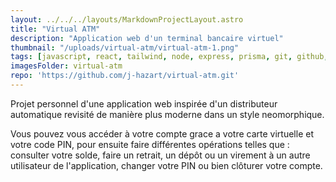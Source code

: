 ```yaml
---
layout: ../../../layouts/MarkdownProjectLayout.astro
title: "Virtual ATM"
description: "Application web d'un terminal bancaire virtuel"
thumbnail: "/uploads/virtual-atm/virtual-atm-1.png"
tags: [javascript, react, tailwind, node, express, prisma, git, github, mysql]
imagesFolder: virtual-atm
repo: 'https://github.com/j-hazart/virtual-atm.git'
---
```


Projet personnel d'une application web inspirée d'un distributeur
automatique revisité de manière plus moderne dans un style neomorphique.

Vous pouvez vous accéder à votre compte grace a votre carte virtuelle et 
votre code PIN, pour ensuite faire différentes opérations telles que :
consulter votre solde, faire un retrait, un dépôt ou un virement à un
autre utilisateur de l'application, changer votre PIN ou bien
clôturer votre compte.


